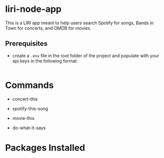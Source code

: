# liri-node-app

This is a LIRI app meant to help users search Spotify for songs, Bands in Town for concerts, and OMDB for movies.

## Prerequisites

- create a `.env` file in the root folder of the project and populate with your api keys in the following format:

```

```

# Commands

- concert-this


- spotify-this-song


- movie-this


- do-what-it-says

# Packages Installed
